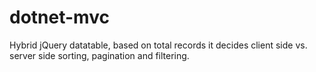 dotnet-mvc
==========

Hybrid jQuery datatable, based on total records it decides client side vs. server side sorting, pagination and filtering.
